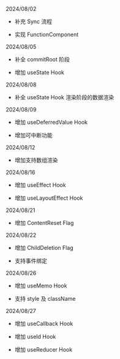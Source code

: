 2024/08/02

- 补充 Sync 流程

- 实现 FunctionComponent

2024/08/05

- 补全 commitRoot 阶段

- 增加 useState Hook

2024/08/08

- 补全 useState Hook 渲染阶段的数据渲染

2024/08/09

- 增加 useDeferredValue Hook

- 增加可中断功能

2024/08/12

- 增加支持数组渲染

2024/08/16

- 增加 useEffect Hook

- 增加 useLayoutEffect Hook

2024/08/21

- 增加 ContentReset Flag

2024/08/22

- 增加 ChildDeletion Flag

- 支持事件绑定

2024/08/26

- 增加 useMemo Hook

- 支持 style 及 className

2024/08/27

- 增加 useCallback Hook

- 增加 useId Hook

- 增加 useReducer Hook
